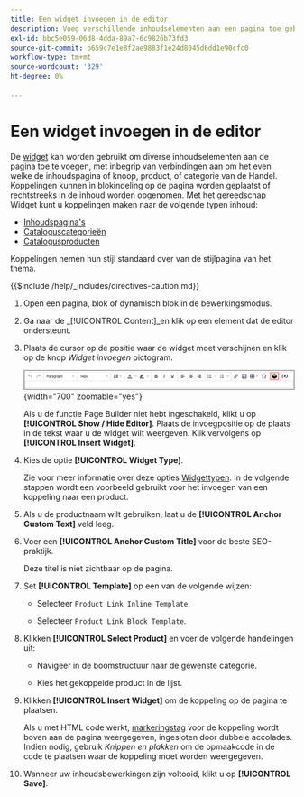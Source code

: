 ```yaml
---
title: Een widget invoegen in de editor
description: Voeg verschillende inhoudselementen aan een pagina toe gebruikend het widgethulpmiddel in de redacteur WYSIWYG.
exl-id: bbc5e059-06d8-4dda-89a7-6c9826b73fd3
source-git-commit: b659c7e1e8f2ae9883f1e24d8045d6dd1e90cfc0
workflow-type: tm+mt
source-wordcount: '329'
ht-degree: 0%

---
```


# Een widget invoegen in de editor

De [widget](widget-create.md) kan worden gebruikt om diverse inhoudselementen aan de pagina toe te voegen, met inbegrip van verbindingen aan om het even welke de inhoudspagina of knoop, product, of categorie van de Handel. Koppelingen kunnen in blokindeling op de pagina worden geplaatst of rechtstreeks in de inhoud worden opgenomen. Met het gereedschap Widget kunt u koppelingen maken naar de volgende typen inhoud:

- [Inhoudspagina&#39;s](pages.md)
- [Cataloguscategorieën](../catalog/categories.md)
- [Catalogusproducten](../catalog/product-create.md)

Koppelingen nemen hun stijl standaard over van de stijlpagina van het thema.

{{$include /help/_includes/directives-caution.md}}

1. Open een pagina, blok of dynamisch blok in de bewerkingsmodus.

1. Ga naar de _[!UICONTROL Content]_en klik op een element dat de editor ondersteunt.

1. Plaats de cursor op de positie waar de widget moet verschijnen en klik op de knop _Widget invoegen_ pictogram.

   ![Editor, werkbalk - Widget invoegen](./assets/editor-toolbar-widget-button.png){width="700" zoomable="yes"}

   Als u de functie Page Builder niet hebt ingeschakeld, klikt u op **[!UICONTROL Show / Hide Editor]**. Plaats de invoegpositie op de plaats in de tekst waar u de widget wilt weergeven. Klik vervolgens op **[!UICONTROL Insert Widget]**.

1. Kies de optie **[!UICONTROL Widget Type]**.

   Zie voor meer informatie over deze opties [Widgettypen](widgets.md#widget-types). In de volgende stappen wordt een voorbeeld gebruikt voor het invoegen van een koppeling naar een product.

1. Als u de productnaam wilt gebruiken, laat u de **[!UICONTROL Anchor Custom Text]** veld leeg.

1. Voer een **[!UICONTROL Anchor Custom Title]** voor de beste SEO-praktijk.

   Deze titel is niet zichtbaar op de pagina.

1. Set **[!UICONTROL Template]** op een van de volgende wijzen:

   - Selecteer `Product Link Inline Template`.

   - Selecteer `Product Link Block Template`.

1. Klikken **[!UICONTROL Select Product]** en voer de volgende handelingen uit:

   - Navigeer in de boomstructuur naar de gewenste categorie.

   - Kies het gekoppelde product in de lijst.

1. Klikken **[!UICONTROL Insert Widget]** om de koppeling op de pagina te plaatsen.

   Als u met HTML code werkt, [markeringstag](../systems/markup-tags.md) voor de koppeling wordt boven aan de pagina weergegeven, ingesloten door dubbele accolades. Indien nodig, gebruik _Knippen en plakken_ om de opmaakcode in de code te plaatsen waar de koppeling moet worden weergegeven.

1. Wanneer uw inhoudsbewerkingen zijn voltooid, klikt u op **[!UICONTROL Save]**.
